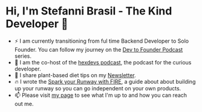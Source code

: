 # Hi, I'm Stefanni Brasil - The Kind Developer :wave:

- ⚡ I am currently transitioning from ful time Backend Developer to Solo Founder. You can follow my journey on the [Dev to Founder Podcast](https://www.hexdevs.com/tags/dev-to-founder/) series.
-  :microphone: I am the co-host of the [hexdevs podcast](https://www.hexdevs.com/), the podcast for the curious developer.
- 🌱 I share plant-based diet tips on my [Newsletter](https://challenge.theplantbased.club/).
- :fire: I wrote the [Spark your Runway with FIRE](https://gumroad.com/l/spark-your-runway-with-fire), a guide about about building up your runway so you can go independent on your own products.
- 📫 Please visit [my page](https://www.stefannibrasil.me/) to see what I'm up to and how you can reach out me.

